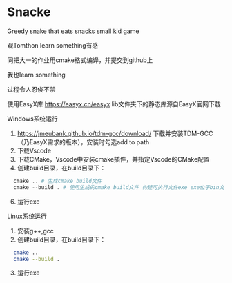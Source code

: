 # Snacke
Greedy snake that eats snacks small kid game

观Tomthon learn something有感

同把大一的作业用cmake格式编译，并提交到github上

我也learn something

过程令人忍俊不禁

使用EasyX库 https://easyx.cn/easyx
lib文件夹下的静态库源自EasyX官网下载

Windows系统运行
1. https://jmeubank.github.io/tdm-gcc/download/ 下载并安装TDM-GCC（乃EasyX需求的版本），安装时勾选add to path
2. 下载Vscode
3. 下载CMake，Vscode中安装cmake插件，并指定Vscode的CMake配置
4. 创建build目录，在build目录下：
```powershell   
  cmake .. # 生成cmake build文件
  cmake --build . # 使用生成的cmake build文件 构建可执行文件exe exe位于bin文件夹内
```
6. 运行exe

Linux系统运行
1. 安装g++,gcc
2. 创建build目录，在build目录下：
```bash
  cmake .. 
  cmake --build .
``` 
3. 运行exe


